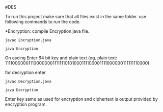 #DES

To run this project make sure that all files exist in the same folder.
use following commands to run the code.

*Encryption:
  compile Encryption.java file.
  
    javac Encryption.java
    
    java Encryption
On ascing Enter 64 bit key and plain text (eg. plain text: 1111000000111000000011111110101000111100001111000000111111110000)

for decryption enter

    javac Decryption.java
    
    java Decryption

Enter key same as used for encryption and ciphertext is output provided by encryption program.
